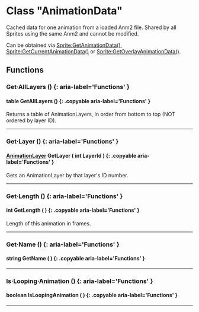 # Class "AnimationData"

Cached data for one animation from a loaded Anm2 file. Shared by all Sprites using the same Anm2 and cannot be modified.

Can be obtained via [Sprite:GetAnimationData()](Sprite.md#getanimationdata), [Sprite:GetCurrentAnimationData()](Sprite.md#getanimationdata) or [Sprite:GetOverlayAnimationData()](Sprite.md#getanimationdata).

## Functions

### Get·AllLayers () {: aria-label='Functions' }
#### table GetAllLayers () {: .copyable aria-label='Functions' }
Returns a table of AnimationLayers, in order from bottom to top (NOT ordered by layer ID).

___
### Get·Layer () {: aria-label='Functions' }
#### [AnimationLayer](AnimationLayer.md) GetLayer ( int LayerId ) {: .copyable aria-label='Functions' }
Gets an AnimationLayer by that layer's ID number.

___
### Get·Length () {: aria-label='Functions' }
#### int GetLength ( ) {: .copyable aria-label='Functions' }
Length of this animation in frames.

___
### Get·Name () {: aria-label='Functions' }
#### string GetName ( ) {: .copyable aria-label='Functions' }

___
### Is·Looping·Animation () {: aria-label='Functions' }
#### boolean IsLoopingAnimation ( ) {: .copyable aria-label='Functions' }

___

